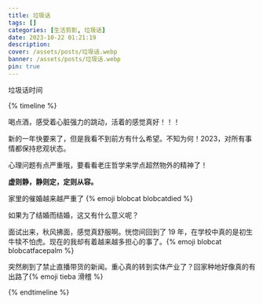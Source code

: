 ```yaml
---
title: 垃圾话
tags: []
categories: [生活剪影, 垃圾话]
date: 2023-10-22 01:21:19
description:
cover: /assets/posts/垃圾话.webp
banner: /assets/posts/垃圾话.webp
pin: true
---
```


垃圾话时间

<!-- more -->

{% timeline %}

<!-- node 2024 年 1 月 6 日 14:08 -->

喝点酒，感受着心脏强力的跳动，活着的感觉真好！！！

<!-- node 2023 年 12 月 31 日 20:41 -->

新的一年快要来了，但是我看不到前方有什么希望。不知为何！2023，对所有事情都保持悲观状态。

<!-- node 2023 年 11 月 25 日 14:26 -->

心理问题有点严重哦，要看看老庄哲学来学点超然物外的精神了！

<b>虚则静，静则定，定则从容。</b>

<!-- node 2023 年 11 月 19 日 20:25 -->

家里的催婚越来越严重了 {% emoji blobcat blobcatdied %}

如果为了结婚而结婚，这又有什么意义呢？

<!-- node 2023 年 10 月 24 日 19:33 -->

面试出来，秋风拂面，感觉真舒服啊。恍惚间回到了 19 年，在学校中真的是初生牛犊不怕虎。现在的我却有着越来越多担心的事了。{% emoji blobcat blobcatfacepalm
%}

<!-- node 2023 年 10 月 22 日 01:24 -->

突然刷到了禁止直播带货的新闻。重心真的转到实体产业了？回家种地好像真的有出路了{% emoji tieba 滑稽 %}

{% endtimeline %}
